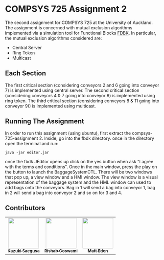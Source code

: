 # COMPSYS 725 Assignment 2

The second assignment for COMPSYS 725 at the University of Auckland. The assignment is concerned with mutual exclusion algorithms implemented via a simulation
tool for Functional Blocks [FDBK](http://ftp.holobloc.com/fbdk2/index.htm). In
particular, the mutual exclusion algorithms considered are:
* Central Server
* Ring Token
* Multicast

## Each Section
The first critical section (considering conveyors 2 and 6 going into conveyor 7) is implemented using central server.
The second critical section (considering conveyors 4 & 7 going into conveyor 8) is implemented using ring token.
The third critical section (considering conveyors 8 & 11 going into conveyor 9)) is implemented using multicast.

## Running The Assignment
In order to run this assignment (using ubuntu), first extract the compsys-725-assignment 2. Inside, go into the fbdk directory. once in the directory open the terminal and run:
```
java -jar editor.jar
```
once the fbdk JEditor opens up click on the yes button when ask "I agree with the terms and conditions".
Once in the main window, press the play on the button to launch the BaggageSystemCTL. There will be two windows that pop up, a view window and a HMI window. The view window is a visual representation of the baggage system and the HML window can used to add bags onto the conveyors. Bag in 1 will send a bag into conveyor 1, bag in 2 will send a bag into conveyor 2 and so on for 3 and 4. 

## Contributors
<table>
  <tr>
    <td align="center"><a href="https://github.com/kaplunket"><img src="https://avatars1.githubusercontent.com/u/48303748?s=400&v=4" width="100px;" alt=""/><br /><sub><b>Kazuki Saegusa</b></sub></a><br /></td>
    <td align="center"><a href="https://github.com/rishab-goswami"><img src="https://avatars2.githubusercontent.com/u/48303763?s=400&v=4" width="100px;" alt=""/><br /><sub><b>Rishab Goswami</b></sub></a><br /></td>
    <td align="center"><a href="https://github.com/Matteas-Eden"><img src="https://avatars0.githubusercontent.com/u/45587386?v=4" width="100px;" alt=""/><br /><sub><b>Matt Eden</b></sub></a><br /></td>
  </tr>
</table>

